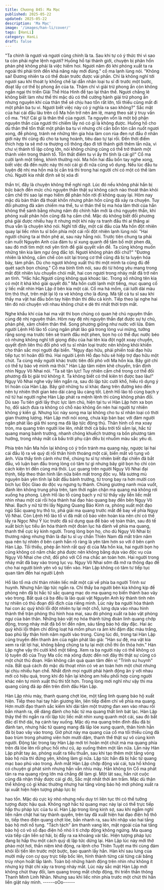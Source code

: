 ```yaml
---
title: Chương 845: Ma Mạc
published: 2025-05-22
updated: 2025-05-22
description: 'Ma Mạc'
image: '/images/han-li/cover/'
tags: [HanLi]
category: HanLi
draft: false
---
```


"Ta chính là ngươi và ngươi cũng chính là ta. Sau khi tự có ý thức
thì vì sao ta còn phải nghe lệnh ngươi? Huống hồ tại thánh giới,
chuyện bị phân hồn phản phệ không phải là việc hiếm hoi. Ngươi
năm đó khi phóng xuất ta ra ngoài thì phải tính đến khả năng này
mới đúng." cổ ma lạnh lùng nói.
"Không sai! Đương nhiên ta có thể đoán trước được vài phần. Chỉ
là không nghĩ tới ngươi sau khi thoát ly khống chế lại dẫn nhân
loại tu sĩ đi trước một bước, đoạt lấy cơ thể bị phong ấn của ta.
Thậm chí vì giải trừ phong ấn còn không ngần ngại thi triển Giải
Thể Hóa Hình để tạo lại thân thể. Ngươi chẳng lẽ không biết làm
như thế thì mặc dù có thể cường hành giải trừ phong ấn nhưng
nguyên khí của thân thể sẽ chịu hao tổn rất lớn, tối thiểu cũng mất
đi một phần ba tu vi. Ngươi biết việc này có ý nghĩa ra sao
không?" Sắc mặt của hai cái đầu lâu trên cổ Ma hồn trở nên âm
lệ, mang theo sát ý truy vấn cổ ma.
"Hừ! Cái gì là thân thể của ngươi. Ta nguyên vốn là một bộ phận
nguyên thần của ngươi thì chiếm lấy nó có gì là không được.
Huống hồ cho dù thân thể tổn thất một phần ba tu vi nhưng chỉ
cần bổn tôn cắn nuốt ngươi xong, đề phòng, tránh né những tên
gia hỏa làm con rùa đen rụt đầu ở nhân giới này thì cũng đủ cho
ta tung hoành, tiêu dao tự tại rồi. Đến thời điểm thích hợp ta sẽ
mở ra thượng cổ thông đạo đi tới thánh giới thêm lần nữa, vì chư
vị thánh tổ lập công lớn, nói không chừng cũng có thể trở thành
một thành viên trong thánh tổ. Tổn thất điểm tu vi ấy thì tính là cái
gì!" Cổ ma cười lạnh một tiếng, khinh thường nói.
Ma hồn hai đầu bốn tay nghe xong, biết việc đã đến nước này thì
nói cái gì đi nữa cũng vô dụng.
Nếu lúc đầu tu luyện đệ nhị ma hồn mà bị cắn trả thì trong hai
người chỉ có một có thể làm chủ. Người kia nhất định sẽ bị xóa đi

thần trí, đây là chuyện không thể nghi ngờ.
Lúc đó nếu không phải hắn bị bức bách đến mức chủ nguyên
thần thật sự không cách nào thoát thân khỏi cấm chế thì sao lại
mạo hiểm để phân hồn rời đi không quay lại. Hôm nay mặc dù
bản thân đã thoát khốn nhưng phân hồn cũng đã xảy ra chuyện.
Tuy đối phương đã xâm chiếm ma thể, tu vi thân thể bị ma hóa
lâm thời của hắn không thể sánh bằng nhưng năm đó chính hắn
mới là chủ nguyên thần, khi phóng xuất phân hồn cũng đã hạ cấm
chế. Mặc dù không biết đối phương phá giải được nhiều hay ít
nhưng một khi nảy ra tranh đấu thì ai thắng ai thua vẫn là chuyện
khó nói.
Nghĩ tới đây, một cái đầu của Ma hồn đột nhiên quay lại liếc nhìn
tu sĩ bốn phía một cái rồi đột nhiên lạnh lùng nói:
"Hai người chúng ta ai thôn phệ ai, sau này hẵng nói. Trước tiên
chung ta phải cắn nuốt Nguyên Anh của đám tu sĩ xung quanh để
tẩm bổ một phen đã, sau đó mới tìm một nơi yên tĩnh để giải
quyết vấn đề. Ta cũng không muốn những tên kia làm ngư ông
đắc lợi. Ngươi không phản đối chứ?"
"Đương nhiên là không, cấm chế còn sót lại trong cơ thể cũng đã
bị ta luyện hóa bảy, tám phần. Dù cho ngươi không xuất thủ thì
một mình ta cũng đủ để quét sạch bọn chúng." Cổ ma bình tĩnh
nói, sau đó từ hông yêu mang trong mắt đột nhiên lưu chuyển
chói mắt, hai con ngươi trong nháy mắt đã trở nên an tĩnh.
"Hắc hắc.Ngươi cũng không quá khoác lác. Trong số những tên
kia có một ít khá khó giải quyết đó." Ma hồn cười lạnh một tiếng,
mục quang cố ý liếc mắt nhìn Hàn Lập ở bên kia một cái.
Cổ ma há mồm, cái lưỡi dài màu tím thò thụt, trên mặt lại lộ ra vẻ
không cho là đúng.
Mà tất cả tu sĩ sau khi thấy ma vật hai đầu bốn tay hiện thân thì
đều cả kinh. Tiếp theo lại nghe hai tên đó nói chuyện với nhau
không chút e dè thì nhất thời trợn mắt.

Nghe khẩu khí của hai ma vật thì bọn chúng có quan hệ chủ
nguyên thần cùng đệ nhị nguyên thần. Hôm nay đệ nhị nguyên
thần đạt được sự tự chủ, phản phệ, xâm chiếm thân thể. Song
phương giống như nước với lửa.
Đám người Lệnh Hồ lão tổ cùng ngân phát lão giả trong lòng vui
mừng, tưởng rằng song ma trước tiên sẽ tranh đấu một phen,
bọn họ có thể đục nước béo cò nhưng không nghĩ tới giọng điệu
của hai tên kia đột ngột xoay chuyển, quyết định liên thủ đối phó
với tu sĩ nhân loại trước nên không khỏi khiến cho thần sắc mọi
người đại biến.
"Ngụy đạo hữu, phải phiền toái đạo hữu tiếp tục trì hoãn đối thủ.
Hai người Lệnh Hồ đạo hữu sẽ hiệp trợ đạo hữu một chút. Ta
cùng mấy người khác trước tiên đối phó với Ma hồn kia. Bây giờ
chỉ có thể tự bảo vệ mình mà thôi." Hàn Lập tâm niệm khẽ
chuyển, trấn định nhìn Ngụy Vô Nhai nói.
"Ta sẽ tận lực! Tuy nhiên cấm chế trong cơ thể đối phương đã bị
giải trừ không ít. Ta không biết có thể kiên trì được bao lâu!" Ngụy
Vô Nhai nghe vậy liền ngẩn ra, sau đó lập tức cười khổ, hiểu rõ
dụng ý trì hoãn của Hàn Lập.
Bây giờ những tu sĩ khác đang trên đường kéo đến nên tự nhiên
thời gian kéo dài càng lâu càng tốt.
Lệnh Hồ lão tổ cùng bạch y nữ tử hai người nghe Hàn Lập phát
ra mệnh lệnh thì cũng không phản đối. Dù sao Tu tiên giới lấy
thực lực làm chủ, hiện tại tu vi Hàn Lập hơn xa bọn họ, đối sách
đưa ra không có chỗ nào không ổn nên hai người tự nhiên không
ý kiến gì.
Nhưng lúc này song ma lại không cho tu sĩ nhân loại có thời gian
thương lượng. Hàn Lập mới nói xong, chưa kịp bàn bạc với đám
người ngân phát lão giả thì song ma đã lập tức động thủ.
Thân hình cổ ma xoay tròn, ma quang trên người lóe lên, nhất
thời cả bầu trời tối sầm lại, hắc tử quang mang bành trướng,
nhanh chóng khuếch trương ra bốn phương tám hướng, trong
nháy mắt cả bầu trời phụ cận đều bị nhuốm màu sắc yêu dị.

Phía trên hắn Ma hồn lại không có ý trốn tránh ma quang này,
ngược lại hai cái đầu lộ ra vẻ quỷ dị rồi thân hình thoáng một cái,
biến mất vô tung vô ảnh.
Vừa thấy tình cảnh như thế, chúng tu sĩ tự nhiên biết đại chiến đã
bắt đầu, vô luận ban đầu trong lòng có tâm tư gì nhưng bây giờ
bọn họ chỉ còn cách kiên trì đến cùng mà thôi.
Lục quang trên người Ngụy Vô Nhai đại thịnh, tiếp theo thân hình
lần nữa biến mất trong độc vụ. Mà sương mù nguyên bản yên
tĩnh lại bắt đầu bành trướng, từ trong bay ra hơn mười con bích
lục Độc Giao do độc vụ ngưng tụ thành. Chúng giương nanh múa
vuốt, đánh lên không trung phía trên, tạm thời ngăn chặn ma
quang mà không rơi xuống hạ phong.
Lệnh Hồ lão tổ cùng bạch y nữ tử thấy vậy liền liếc mắt nhìn nhau
một cái rồi hóa thành hai đạo hào quang bay đến bên Ngụy Vô
Nhai. Bạch y nữ tử thì lấy Ngưng Quang Bảo Kính ra, phóng xuất
một đạo ngũ Sắc quang trụ thô to, phá giải ma quang trước mắt
để bay về phía Ngụy Vô Nhai.
Còn Lệnh Hồ lão tổ vì đã mất cổ bảo viên hoàn kia nên chỉ có thể
lấy ra Ngọc Như Ý lúc trước đã sử dụng qua để bảo vệ toàn thân,
sau đó tế xuất bích lục tiểu ấn hóa thành một đoàn lục hà đánh về
phía ma quang, thanh thế cực kỳ kinh người.
Trong lòng bọn họ, cho dù Ngụy Vô Nhai bị thương nặng nhưng
thân là đại tu sĩ uy chấn Thiên Nam đã mất trăm năm qua nên tự
nhiên ở bên cạnh hắn rõ ràng là yên tâm hơn so với ở bên cạnh
Hàn Lập. Tối thiểu, phép ẩn hình rất quỷ dị của Ma hồn kia, hai
người bọn họ cũng không có nắm chắc phá được nên không
bằng dựa vào độc vụ của Ngụy Vô Nhai che chở, đối phó với Cổ
ma chắc an toàn hơn.
Hai người trong nháy mắt đã bay vào trong lục vụ. Ngụy Vô Nhai
sớm đã mở ra thông đạo để cho hai người bình yên vô sự tiến
vào.
Hàn Lập không có tâm tư tiếp tục quan tâm đến hai người Lệnh

Hồ lão tổ mà chỉ thản nhiên liếc mắt một cái về phía ba người
Trình sư huynh.
Nhưng hắn lập tức ngẩn ra.
Chỉ thấy ba người bên kia không kịp đề phòng nên đã bị hắc tử
sắc quang mạc do ma quang nọ biến thành bao vây vào trong.
Bất quá cả ba đều là lão quái vật Nguyên Anh kỳ thành tinh nên
tự nhiên có thủ đoạn đối địch của riêng mình.
Lúc này ba người hòa thành hai con ác quỷ khôi lỗi đột nhiên tụ
lại một chỗ, lưng dựa vào nhau hình thành thế trận phòng thủ
hình hoa mai, sau đó phóng xuất ra bảo vật phòng ngự của bản
thân. Những bảo vật nọ hóa thành từng đoàn linh quang chớp
động, trong nháy mắt đã bố trí đến năm, sáu tầng bảo hộ dày đặc.
Hai ác quỷ khôi lỗi thậm chí đồng loạt há mồm phun ra âm khí
đậm đặc màu trắng, bao phủ lấy thân hình năm người vào trong.
Cùng lúc đó, trong tai Hàn Lập cũng truyền đến thanh âm của
ngân phát lão giả:
"Hàn sư đệ, ma vật kia xem ra rất lợi hại, không bằng chúng ta tụ
lại một chỗ thì ổn thỏa hơn."
Hàn Lập nghe vậy thì cười khổ một tiếng.
Xem ra ba người này có thể không có lộ tuyến đồ của Trụy Ma
cốc mà xông được đến nơi đây thì thật sự cũng có một chút thủ
đoạn. Hắn không cần quá quan tâm đến vị "Trình sư huynh" nữa.
Bất quá cách đó mặc dù thoạt nhìn có vẻ an toàn hơn một chút
nhưng lại chịu nhiều hạn chế. Nhất định mọi người phải hành
động ăn ý với nhau mới có hiệu quả, trong khi đó hắn lại không
am hiếu phối hợp cùng người khác nên tự mình xuất thủ thì tốt
hơn.
Trong lòng mới nghĩ như vậy thì ma quang cũng đã áp đến trên
đỉnh đầu Hàn Lập.

Hàn Lập nhíu mày, thanh quang chợt lóe, một tầng linh quang bảo
hộ xuất hiện.
Tiếp theo hai tay hắn giương lên, liên tiếp điểm chỉ về phía ma
quang.
Hơn mười đạo thanh sắc kiếm khí dài tầm một trượng đan xen
vào nhau rồi bắn nhanh ra, dễ dàng đánh cho hắc tử ma quang
thất linh bát lạc.
Hàn Lập thây thế thì ngẩn ra rồi lập tức liếc mắt nhìn xung quanh
một cái, sau đó bất đắc dĩ thở dài, hạ cánh tay xuống.
Mặc dù ma quang trên đỉnh đầu đã bị đánh tan, nhưng hắc tử
quang mang đã lấp lóe xung quanh, thân hình hắn đã bị bao vây
vào trong.
Giờ phút này ma quang của cổ ma tối thiểu cũng đã bao trùm
trong phương viên hơn mười dặm, thanh thế thật sự vô cùng kinh
người.
Động tác trong tay Hàn Lập mới trì hoãn một chút mà ma quang
phía trên đã lóe lên rồi phục hồi như cũ, áp xuống thêm một lần
nữa.
Lần này Hàn Lập phất tay áo, phóng xuất ra tiểu thuẫn, sau khi
tạo thêm một tầng vòng bảo hộ nữa thì đứng yên, không làm gì
nữa.
Lập tức hắn đã bị hắc tử quang mạc bao phủ vào trong.
Ánh mắt Hàn Lập chớp động vài cái, tựa hồ không có chuyện gì
phát sinh nhưng hắn vẫn nhíu mày.
Hắn không tin Cổ ma phát tán ra ma quang rộng lớn mà chẳng để
làm gì. Một lát sau, hắn rút cuộc cũng đã nhận thấy được cái gì
đó, Sắc mặt nhất thời âm trầm.
Mặc dù thân thể không có gì khác thường nhưng hai tầng vòng
bảo hộ mới phóng xuất ra lại xuất hiện hiện tượng pháp lực bị

hao tổn. Mặc dù cực kỳ nhỏ nhưng nếu duy trì liên tục thì có thể
tưởng tượng được hậu quả. Không ngờ hắc tử quang mạc này lại
có thể trực tiếp hấp thu pháp lực của tu sĩ.
Hàn Lập trong lòng kinh sợ, sau khi ngẫm nghĩ liền nắm chặt hai
tay thành quyền, trên tay đã xuất hiện hai đạo điện hồ thô to, tiếp
theo điện quang chợt lóe, bắn nhanh ra, sau khi nhập vào hai
tầng bảo hộ mới nổ tung.
"Tách tách" âm thanh vang lên, mặt ngoài của hai tầng bảo hộ có
vô số đạo điện hồ nhỏ li ti chớp động không ngừng. Ma quang
vừa tiếp cận liền sợ hãi, bị đẩy ra xa khoảng vài tấc. Hiện tượng
pháp lực đang bị hấp thu một cách quỷ dị lập tức dừng lại.
Hàn Lập lúc này mới thở phào một hơi, thần niệm khẽ động, ra
lệnh cho Thiên Tuyệt ma thi cùng đám khôi lỗi tiến lên trước một
bước, bao quanh lấy hắn. Hàn khí sau lưng của mười mấy con
cự quy trực tiếp bốc lên, hình thành từng cái từng cái băng trùy
nhọn hoắt lấp lánh.
Toàn bộ những hành động trên nhìn như không ít nhưng kỳ thật
chỉ xảy ra trong nháy mắt.
Lúc này sắc mặt Hàn Lập mới không chút thay đổi, lam quang
trong mắt chớp động, thi triển thần thông Thanh Minh Linh Nhãn.
Nhưng sau khi liếc nhìn phía trước một chút thì hắn liền giật nảy
mình.
------oOo------
